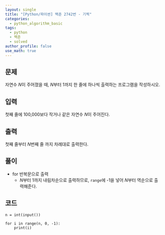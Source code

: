 ```yaml
---
layout: single
title: "[Python/파이썬] 백준 2742번 - 기찍"
categories:
  - python_algorithm_basic
tags:
  - python
  - 백준
  - solved
author_profile: false
use_math: true
---
```

## 문제
자연수 $N$이 주어졌을 때, $N$부터 1까지 한 줄에 하나씩 출력하는 프로그램을 작성하시오.

## 입력
첫째 줄에 100,000보다 작거나 같은 자연수 $N$이 주어진다.

## 출력
첫째 줄부터 $N$번째 줄 까지 차례대로 출력한다.

## 풀이
- for 반복문으로 출력
	- $N$부터 1까지 내림차순으로 출력하므로, `range`에 -1을 넣어 $N$부터 역순으로 출력해준다.

## 코드
```
n = int(input())

for i in range(n, 0, -1):
    print(i)
```
<br><br>